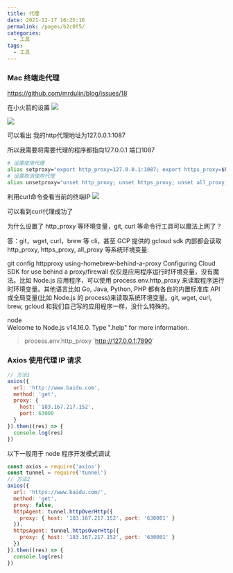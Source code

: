 ```yaml
---
title: 代理
date: 2021-12-17 16:25:16
permalink: /pages/b2c0f5/
categories:
  - 工具
tags:
  - 工具
---
```

### Mac 终端走代理
https://github.com/mrdulin/blog/issues/18

在小火箭的设置
![](https://qiniu.espe.work/blog/20211217163236.png)

![](https://qiniu.espe.work/blog/20211217163211.png)

可以看出
我的http代理地址为127.0.0.1:1087

所以我需要将需要代理的程序都指向127.0.0.1 端口1087

```sh
# 设置使用代理
alias setproxy="export http_proxy=127.0.0.1:1087; export https_proxy=$http_proxy; echo 'Set proxy successfully'"
# 设置取消使用代理
alias unsetproxy="unset http_proxy; unset https_proxy; unset all_proxy; echo 'Unset proxy successfully'"
```

利用curl命令查看当前的终端IP
![](https://qiniu.espe.work/blog/20211217163430.png)

可以看到curl代理成功了

为什么设置了 http_proxy 等环境变量，git, curl 等命令行工具可以魔法上网了？

答：git，wget, curl，brew 等 cli，甚至 GCP 提供的 gcloud sdk 内部都会读取 http_proxy, https_proxy, all_proxy 等系统环境变量:

git config httpproxy
using-homebrew-behind-a-proxy
Configuring Cloud SDK for use behind a proxy/firewall
仅仅是应用程序运行时环境变量，没有魔法。比如 Node.js 应用程序，可以使用 process.env.http_proxy 来读取程序运行时环境变量。其他语言比如 Go, Java, Python, PHP 都有各自的内置标准库 API 或全局变量(比如 Node.js 的 process)来读取系统环境变量。git, wget, curl, brew, gcloud 和我们自己写的应用程序一样，没什么特殊的。

node  
Welcome to Node.js v14.16.0.
Type ".help" for more information.

> process.env.http_proxy
> 'http://127.0.0.1:7890'

### Axios 使用代理 IP 请求

```js
// 方法1
axios({
  url: 'http://www.baidu.com',
  method: 'get',
  proxy: {
    host: '183.167.217.152',
    port: 63000
  }
}).then((res) => {
  console.log(res)
})
```

以下一般用于 node 程序开发模式调试

```js
const axios = require('axios')
const tunnel = require('tunnel')
// 方法2
axios({
  url: 'https://www.baidu.com/',
  method: 'get',
  proxy: false,
  httpAgent: tunnel.httpOverHttp({
    proxy: { host: '183.167.217.152', port: '630001' }
  }),
  httpsAgent: tunnel.httpsOverHttp({
    proxy: { host: '183.167.217.152', port: '630001' }
  })
}).then((res) => {
  console.log(res)
})
```
